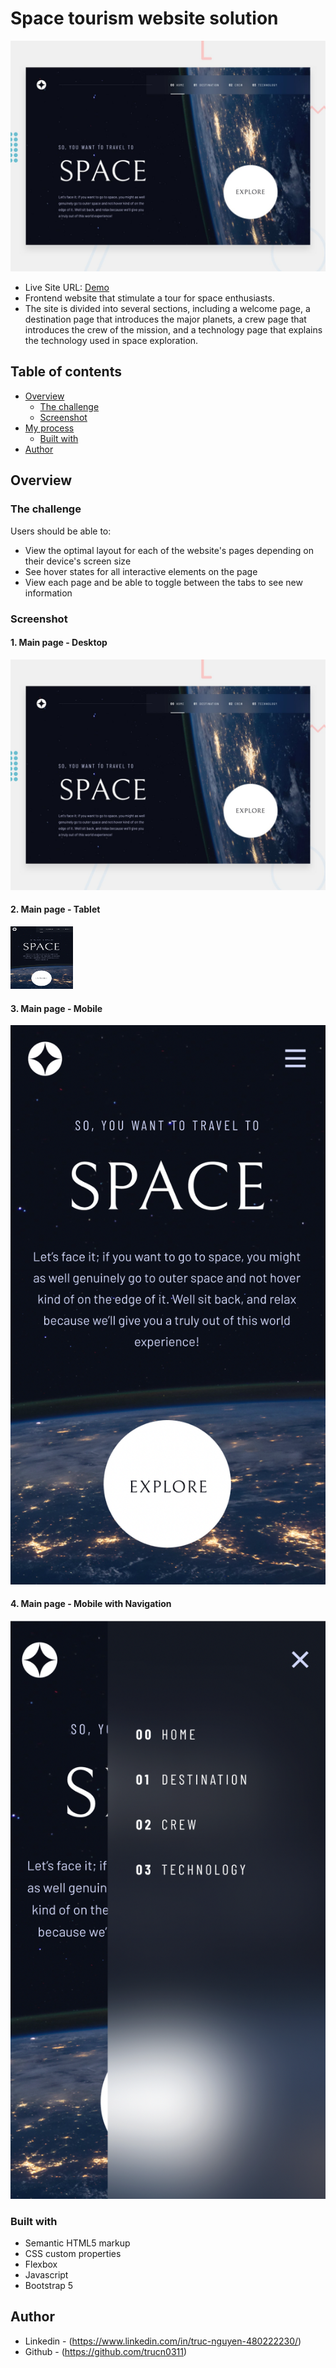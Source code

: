 # Space tourism website solution
![ScreenShot](preview/preview.jpg)
- Live Site URL: [Demo](https://tourtospace.netlify.app)
- Frontend website that stimulate a tour for space enthusiasts.
- The site is divided into several sections, including a welcome page, a destination page that introduces the major planets, a crew page that introduces the crew of the mission, and a technology page that explains the technology used in space exploration.

## Table of contents

- [Overview](#overview)
  - [The challenge](#the-challenge)
  - [Screenshot](#screenshot)
- [My process](#my-process)
  - [Built with](#built-with)
- [Author](#author)

## Overview

### The challenge

Users should be able to:

- View the optimal layout for each of the website's pages depending on their device's screen size
- See hover states for all interactive elements on the page
- View each page and be able to toggle between the tabs to see new information

### Screenshot

#### 1. Main page - Desktop

![ScreenShot](preview/preview.jpg)

#### 2. Main page - Tablet

<img src="preview/tablet.png" width="100" height="100">

#### 3. Main page - Mobile

![ScreenShot](preview/mobile.png)

#### 4. Main page - Mobile with Navigation

![ScreenShot](preview/mobile-with-nav.png)

### Built with

- Semantic HTML5 markup
- CSS custom properties
- Flexbox
- Javascript
- Bootstrap 5

## Author

- Linkedin - (https://www.linkedin.com/in/truc-nguyen-480222230/)
- Github - (https://github.com/trucn0311)
